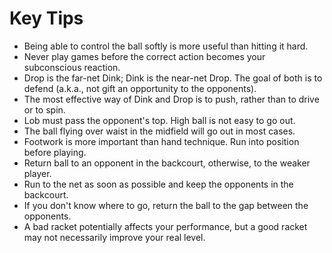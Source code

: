 # Key Tips

* Being able to control the ball softly is more useful than hitting it hard.
* Never play games before the correct action becomes your subconscious reaction.
* Drop is the far-net Dink; Dink is the near-net Drop. The goal of both is to defend (a.k.a., not gift an opportunity to the opponents).
* The most effective way of Dink and Drop is to push, rather than to drive or to spin.
* Lob must pass the opponent's top. High ball is not easy to go out.
* The ball flying over waist in the midfield will go out in most cases.
* Footwork is more important than hand technique. Run into position before playing.
* Return ball to an opponent in the backcourt, otherwise, to the weaker player.
* Run to the net as soon as possible and keep the opponents in the backcourt.
* If you don't know where to go, return the ball to the gap between the opponents.
* A bad racket potentially affects your performance, but a good racket may not necessarily improve your real level.